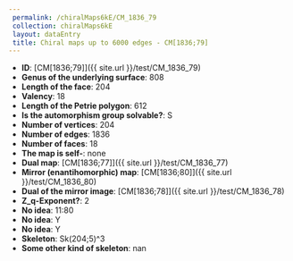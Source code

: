 ```yaml
--- 
 permalink: /chiralMaps6kE/CM_1836_79 
 collection: chiralMaps6kE
 layout: dataEntry
 title: Chiral maps up to 6000 edges - CM[1836;79]
---
```


- **ID**: [CM[1836;79]]({{ site.url }}/test/CM_1836_79)
- **Genus of the underlying surface**: 808
- **Length of the face**: 204
- **Valency**: 18
- **Length of the Petrie polygon**: 612
- **Is the automorphism group solvable?**: S
- **Number of vertices**: 204
- **Number of edges**: 1836
- **Number of faces**: 18
- **The map is self-**: none
- **Dual map**: [CM[1836;77]]({{ site.url }}/test/CM_1836_77)
- **Mirror (enantihomorphic) map**: [CM[1836;80]]({{ site.url }}/test/CM_1836_80)
- **Dual of the mirror image**: [CM[1836;78]]({{ site.url }}/test/CM_1836_78)
- **Z_q-Exponent?**: 2
- **No idea**:  11:80
- **No idea**: Y
- **No idea**: Y
- **Skeleton**: Sk(204;5)^3
- **Some other kind of skeleton**: nan
